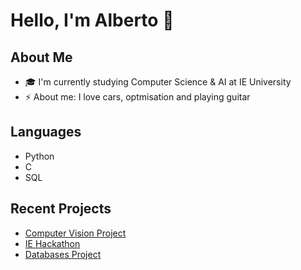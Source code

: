 # Hello, I'm Alberto 👋

## About Me
- 🎓 I'm currently studying Computer Science & AI at IE University
- ⚡ About me: I love cars, optmisation and playing guitar

## Languages
- Python
- C
- SQL

## Recent Projects
- [Computer Vision Project](https://github.com/IERoboticsClub/VictorIA)
- [IE Hackathon](https://github.com/haxybaxy/AIHackathon)
- [Databases Project](https://github.com/albipuliga/Databases_Library_Project)


<!-- Hub Stats
![Your GitHub stats](https://github-readme-stats.vercel.app/api?username=albipuliga&show_icons=true) -->
